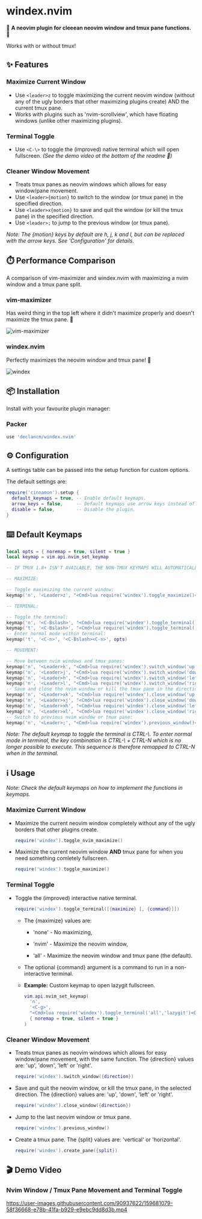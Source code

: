 # windex.nvim

🧼 __A neovim plugin for cleeean neovim window and tmux pane functions.__ 🧼

Works with or without tmux!

## ✨ Features

### Maximize Current Window

* Use `<leader>z` to toggle maximizing the current neovim window (without any of
  the ugly borders that other maximizing plugins create) AND the current
  tmux pane.
* Works with plugins such as 'nvim-scrollview', which have floating windows
  (unlike other maximizing plugins).

### Terminal Toggle

* Use `<C-\>` to toggle the (improved) native terminal which will open
  fullscreen. _(See the demo video at the bottom of the readme _👀_)_

### Cleaner Window Movement

* Treats tmux panes as neovim windows which allows for easy window/pane movement.
* Use `<leader>{motion}` to switch to the window (or tmux pane) in the specified 
  direction.
* Use `<leader>x{motion}` to save and quit the window (or kill the tmux pane) in
  the specified direction.
* Use `<leader>;` to jump to the previous window (or tmux pane).

_Note: The {motion} keys by default are h, j, k and l, but can be replaced
  with the arrow keys. See 'Configuration' for details._

## ⏱️ Performance Comparison

A comparison of vim-maximizer and windex.nvim with maximizing a nvim window and a tmux pane split.

### vim-maximizer

Has weird thing in the top left where it didn't maximize properly and doesn't maximize the tmux pane. 🤢

![vim-maximizer](https://user-images.githubusercontent.com/90937622/159694125-322f371f-4334-4731-bf02-cfde05945654.png)

### windex.nvim

Perfectly maximizes the neovim window and tmux pane! 👑

![windex](https://user-images.githubusercontent.com/90937622/159694138-5b99ec1d-e860-42fb-9af6-ca23b98dda25.png)

## 📦 Installation

Install with your favourite plugin manager:

### Packer

```lua
use 'declancm/windex.nvim'
```

## ⚙️ Configuration

A settings table can be passed into the setup function for custom options.

The default settings are:

```lua
require('cinnamon').setup {
  default_keymaps = true, -- Enable default keymaps.
  arrow_keys = false,     -- Default keymaps use arrow keys instead of 'h,j,k,l'.
  disable = false,        -- Disable the plugin.
}
```

## ⌨️ Default Keymaps

```lua
local opts = { noremap = true, silent = true }
local keymap = vim.api.nvim_set_keymap

-- IF TMUX 1.8+ ISN'T AVAILABLE, THE NON-TMUX KEYMAPS WILL AUTOMATICALLY BE USED INSTEAD.

-- MAXIMIZE:

-- Toggle maximizing the current window:
keymap('n', '<Leader>z', "<Cmd>lua require('windex').toggle_maximize()<CR>", opts)

-- TERMINAL:

-- Toggle the terminal:
keymap('n', '<C-Bslash>', "<Cmd>lua require('windex').toggle_terminal()<CR>", opts)
keymap('t', '<C-Bslash>', "<Cmd>lua require('windex').toggle_terminal()<CR>", opts)
-- Enter normal mode within terminal:
keymap('t', '<C-n>', '<C-Bslash><C-n>', opts)

-- MOVEMENT:

-- Move between nvim windows and tmux panes:
keymap('n', '<Leader>k', "<Cmd>lua require('windex').switch_window('up')<CR>", opts)
keymap('n', '<Leader>j', "<Cmd>lua require('windex').switch_window('down')<CR>", opts)
keymap('n', '<Leader>h', "<Cmd>lua require('windex').switch_window('left')<CR>", opts)
keymap('n', '<Leader>l', "<Cmd>lua require('windex').switch_window('right')<CR>", opts)
-- Save and close the nvim window or kill the tmux pane in the direction selected:
keymap('n', '<Leader>xk', "<Cmd>lua require('windex').close_window('up')<CR>", opts)
keymap('n', '<Leader>xj', "<Cmd>lua require('windex').close_window('down')<CR>", opts)
keymap('n', '<Leader>xh', "<Cmd>lua require('windex').close_window('left')<CR>", opts)
keymap('n', '<Leader>xl', "<Cmd>lua require('windex').close_window('right')<CR>", opts)
-- Switch to previous nvim window or tmux pane:
keymap('n', '<Leader>;', "<Cmd>lua require('windex').previous_window()<CR>", opts)
```

_Note: The default keymap to toggle the terminal is CTRL-\\. To enter normal mode in
terminal, the key combination is CTRL-\\ + CTRL-N which is no longer possible to 
execute. This sequence is therefore remapped to CTRL-N when in the terminal._

## ℹ️ Usage

_Note: Check the default keymaps on how to implement the functions in keymaps._

### Maximize Current Window

* Maximize the current neovim window completely without any of the ugly borders
  that other plugins create.

  ```lua
  require('windex').toggle_nvim_maximize()
  ```

* Maximize the current neovim window __AND__ tmux pane for when you need something
  comletely fullscreen.

  ```lua
  require('windex').toggle_maximize()
  ```

### Terminal Toggle

* Toggle the (improved) interactive native terminal.

  ```lua
  require('windex').toggle_terminal([{maximize} [, {command}]])
  ```

  * The {maximize} values are:
  
    * 'none' - No maximizing,
    
    * 'nvim' - Maximize the neovim window,
    
    * 'all' - Maximize the neovim window and tmux pane (the default).

  * The optional {command} argument is a command to run in a non-interactive
    terminal.

  * __Example:__ Custom keymap to open lazygit fullscreen.

    ```lua
    vim.api.nvim_set_keymap(
      'n',
      '<C-g>',
      "<Cmd>lua require('windex').toggle_terminal('all','lazygit')<CR>",
      { noremap = true, silent = true }
    )
    ```

### Cleaner Window Movement

* Treats tmux panes as neovim windows which allows for easy window/pane movement,
  with the same function. The {direction} values are: 'up', 'down', 'left' or
  'right'.

  ```lua
  require('windex').switch_window({direction})
  ```

* Save and quit the neovim window, or kill the tmux pane, in the selected
  direction. The {direction} values are: 'up', 'down', 'left' or 'right'.

  ```lua
  require('windex').close_window({direction})
  ```

* Jump to the last neovim window or tmux pane.

  ```lua
  require('windex').previous_window()
  ```

* Create a tmux pane. The {split} values are: 'vertical' or 'horizontal'.

  ```lua
  require('windex').create_pane({split})
  ```

## 🎬 Demo Video

### Nvim Window / Tmux Pane Movement and Terminal Toggle

https://user-images.githubusercontent.com/90937622/159681079-58f36668-e78b-41fa-b929-e9ebc9dd8d3b.mp4
